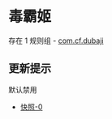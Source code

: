 # 毒霸姬

存在 1 规则组 - [com.cf.dubaji](/src/apps/com.cf.dubaji.ts)

## 更新提示

默认禁用

- [快照-0](https://i.gkd.li/i/13198107)
